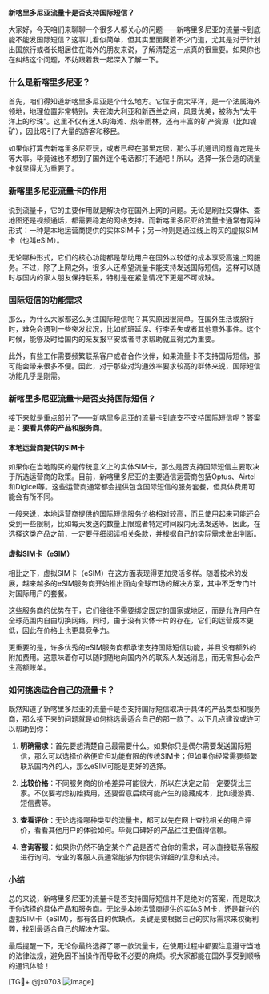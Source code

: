 **新喀里多尼亚流量卡是否支持国际短信？**

大家好，今天咱们来聊聊一个很多人都关心的问题——新喀里多尼亚的流量卡到底能不能发国际短信？这事儿看似简单，但其实里面藏着不少门道，尤其是对于计划出国旅行或者长期居住在海外的朋友来说，了解清楚这一点真的很重要。如果你也在纠结这个问题，不妨跟着我一起深入了解一下。

### 什么是新喀里多尼亚？

首先，咱们得知道新喀里多尼亚是个什么地方。它位于南太平洋，是一个法属海外领地，地理位置非常特别，夹在澳大利亚和新西兰之间，风景优美，被称为“太平洋上的珍珠”。这里不仅有迷人的海滩、热带雨林，还有丰富的矿产资源（比如镍矿），因此吸引了大量的游客和移民。

如果你打算去新喀里多尼亚玩，或者已经在那里定居，那么手机通讯问题肯定是头等大事。毕竟谁也不想到了国外连个电话都打不通吧！所以，选择一张合适的流量卡就显得尤为重要了。

### 新喀里多尼亚流量卡的作用

说到流量卡，它的主要作用就是解决你在国外上网的问题。无论是刷社交媒体、查地图还是视频通话，都需要稳定的网络支持。而新喀里多尼亚的流量卡通常有两种形式：一种是本地运营商提供的实体SIM卡；另一种则是通过线上购买的虚拟SIM卡（也叫eSIM）。

无论哪种形式，它们的核心功能都是帮助用户在国外以较低的成本享受高速上网服务。不过，除了上网之外，很多人还希望流量卡能支持发送国际短信，这样可以随时与国内的家人朋友保持联系，特别是在紧急情况下更是不可或缺。

### 国际短信的功能需求

那么，为什么大家都这么关注国际短信呢？其实原因很简单。在国外生活或旅行时，难免会遇到一些突发状况，比如航班延误、行李丢失或者其他意外事件。这个时候，能够及时给国内的亲友报平安或者寻求帮助就显得尤为重要。

此外，有些工作需要频繁联系客户或者合作伙伴，如果流量卡不支持国际短信，那可能会带来很多不便。因此，对于那些对沟通效率要求较高的群体来说，国际短信功能几乎是刚需。

### 新喀里多尼亚流量卡是否支持国际短信？

接下来就是重点部分了——新喀里多尼亚的流量卡到底支不支持国际短信呢？答案是：**要看具体的产品和服务商**。

#### 本地运营商提供的SIM卡

如果你在当地购买的是传统意义上的实体SIM卡，那么是否支持国际短信主要取决于所选运营商的政策。目前，新喀里多尼亚的主要通信运营商包括Optus、Airtel和Digicel等。这些运营商通常都会提供包含国际短信的服务套餐，但具体费用可能会有所不同。

一般来说，本地运营商提供的国际短信服务价格相对较高，而且使用起来可能还会受到一些限制，比如每天发送的数量上限或者特定时间段内无法发送等。因此，在选择这类产品之前，一定要仔细阅读相关条款，并根据自己的实际需求做出判断。

#### 虚拟SIM卡（eSIM）

相比之下，虚拟SIM卡（eSIM）在这方面表现得更加灵活多样。随着技术的发展，越来越多的eSIM服务商开始推出面向全球市场的解决方案，其中不乏专门针对国际用户的套餐。

这些服务商的优势在于，它们往往不需要绑定固定的国家或地区，而是允许用户在全球范围内自由切换网络。同时，由于没有实体卡片的存在，它们的运营成本更低，因此在价格上也更具竞争力。

更重要的是，许多优秀的eSIM服务商都承诺支持国际短信功能，并且没有额外的附加费用。这意味着你可以随时随地向国内外的联系人发送消息，而无需担心会产生高额账单。

### 如何挑选适合自己的流量卡？

既然知道了新喀里多尼亚的流量卡是否支持国际短信取决于具体的产品类型和服务商，那么接下来的问题就是如何挑选最适合自己的那一款了。以下几点建议或许可以帮助到你：

1. **明确需求**：首先要想清楚自己最需要什么。如果你只是偶尔需要发送国际短信，那么可以选择价格便宜但功能有限的传统SIM卡；但如果你经常需要频繁联系国内外的人，那么eSIM可能是更好的选择。

2. **比较价格**：不同服务商的价格差异可能很大，所以在决定之前一定要货比三家。不仅要考虑初始费用，还要留意后续可能产生的隐藏成本，比如漫游费、短信费等。

3. **查看评价**：无论选择哪种类型的流量卡，都可以先在网上查找相关的用户评价，看看其他用户的体验如何。毕竟口碑好的产品往往更值得信赖。

4. **咨询客服**：如果你仍然不确定某个产品是否符合你的需求，可以直接联系客服进行询问。专业的客服人员通常能够为你提供详细的信息和支持。

### 小结

总的来说，新喀里多尼亚的流量卡是否支持国际短信并不是绝对的答案，而是取决于你选择的具体产品和服务商。无论是本地运营商提供的实体SIM卡，还是新兴的虚拟SIM卡（eSIM），都有各自的优缺点。关键是要根据自己的实际需求来权衡利弊，找到最适合自己的解决方案。

最后提醒一下，无论你最终选择了哪一款流量卡，在使用过程中都要注意遵守当地的法律法规，避免因不当操作而导致不必要的麻烦。祝大家都能在国外享受到顺畅的通讯体验！

[TG💪+ @jx0703 ![Image](https://github.com/user-attachments/assets/dbca1d08-cadb-493c-b0ec-ad6f7a83f270)]